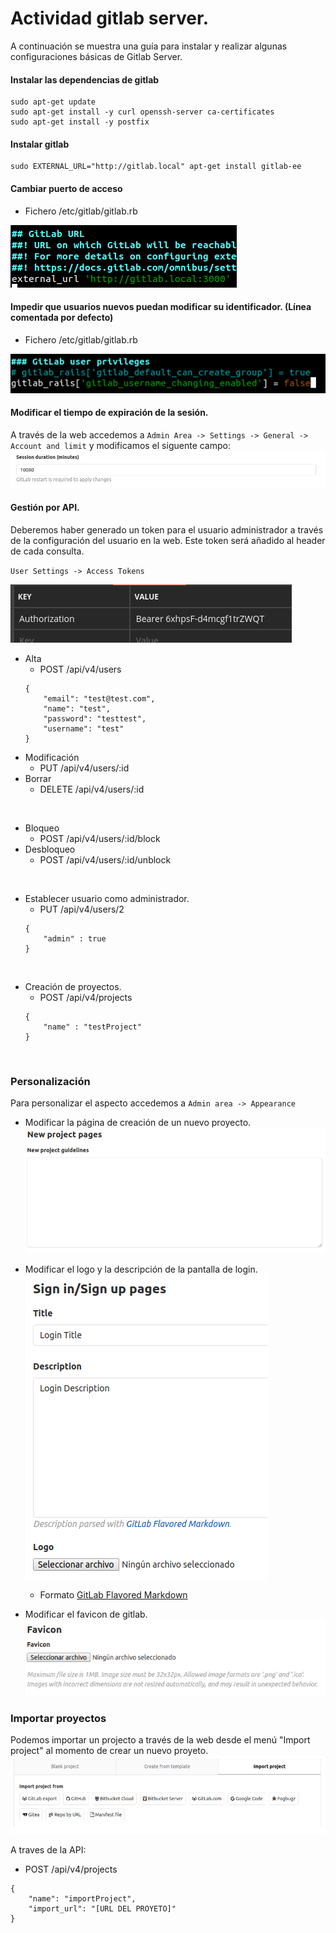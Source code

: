 # Actividad gitlab server.
A continuación se muestra una guía para instalar y realizar algunas configuraciones básicas de Gitlab Server.

#### Instalar las dependencias de gitlab

``` 
sudo apt-get update
sudo apt-get install -y curl openssh-server ca-certificates
sudo apt-get install -y postfix
```

#### Instalar gitlab
```
sudo EXTERNAL_URL="http://gitlab.local" apt-get install gitlab-ee
```

#### Cambiar puerto de acceso
- Fichero /etc/gitlab/gitlab.rb

![Cambiar puerto](img/port.png)

#### Impedir que usuarios nuevos puedan modificar su identificador. (Línea comentada por defecto)
- Fichero /etc/gitlab/gitlab.rb

![Cambiar privilegios del usuario](img/modId.png)

#### Modificar el tiempo de expiración de la sesión.
A través de la web accedemos a  `Admin Area -> Settings -> General -> Account and limit` y modificamos el siguente campo:
![Expiración de sesión](img/sessionDuration.png)

#### Gestión por API.
Deberemos haber generado un token para el usuario administrador a través de la configuración del usuario en la web. Este token será añadido al header de cada consulta.

` User Settings -> Access Tokens ` 

![Token header](img/tokenHeader.png)

- Alta
    - POST /api/v4/users
    ``` 
    {
        "email": "test@test.com",
        "name": "test",
        "password": "testtest",
        "username": "test"
    } 
    ```
- Modificación
    - PUT /api/v4/users/:id
- Borrar
    - DELETE /api/v4/users/:id

<br>

- Bloqueo
    - POST /api/v4/users/:id/block
- Desbloqueo
    - POST /api/v4/users/:id/unblock

<br>

- Establecer usuario como administrador.
    - PUT /api/v4/users/2
    ```
    {
	    "admin" : true
    }
    ```

<br>

- Creación de proyectos.
    - POST /api/v4/projects
    ```
    {
        "name" : "testProject"
    }
    ```

<br>

### Personalización
Para personalizar el aspecto accedemos a ` Admin area -> Appearance `
- Modificar la página de creación de un nuevo proyecto.
![nuevo projecto](img/newProjects.png)

- Modificar el logo y la descripción de la pantalla de login.
![nuevo projecto](img/login.png)
    - Formato [GitLab Flavored Markdown](https://gitlab.com/help/user/markdown)
- Modificar el favicon de gitlab.
![nuevo projecto](img/favicon.png)

### Importar proyectos
Podemos importar un projecto a través de la web desde el menú "Import project" al momento de crear un nuevo proyeto.
![Importar proyeto web](img/webImport.png)

A traves de la API:
- POST /api/v4/projects
```
{
    "name": "importProject",
    "import_url": "[URL DEL PROYETO]"
}
```
